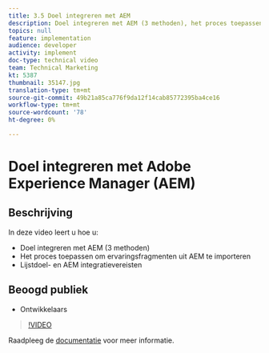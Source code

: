 ```yaml
---
title: 3.5 Doel integreren met AEM
description: Doel integreren met AEM (3 methoden), het proces toepassen om ervaringsfragmenten te importeren uit AEM-, lijstdoel- en AEM integratievereisten
topics: null
feature: implementation
audience: developer
activity: implement
doc-type: technical video
team: Technical Marketing
kt: 5387
thumbnail: 35147.jpg
translation-type: tm+mt
source-git-commit: 49b21a85ca776f9da12f14cab85772395ba4ce16
workflow-type: tm+mt
source-wordcount: '78'
ht-degree: 0%

---
```



# Doel integreren met Adobe Experience Manager (AEM)

## Beschrijving

In deze video leert u hoe u:

* Doel integreren met AEM (3 methoden)
* Het proces toepassen om ervaringsfragmenten uit AEM te importeren
* Lijstdoel- en AEM integratievereisten

## Beoogd publiek

* Ontwikkelaars

>[!VIDEO](https://video.tv.adobe.com/v/35147/?quality=12)

Raadpleeg de [documentatie](https://docs.adobe.com/content/help/en/target/using/experiences/offers/aem-experience-fragments.html) voor meer informatie.
